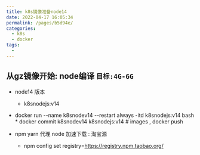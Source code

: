 ```yaml
---
title: k8s镜像准备node14
date: 2022-04-17 16:05:34
permalink: /pages/b5d94e/
categories:
  - k8s
  - docker
tags:
  - 
---
```


## 从gz镜像开始: node编译 `目标:4G-6G`
  * node14 版本
    * k8snodejs:v14
  *  docker run --name k8snodev14 --restart always -itd k8snodejs:v14 bash
    * docker commit k8snodev14 k8snodejs:v14    # images , docker push


* npm yarn 代理 node 加速下载 : 淘宝源
  * npm config set registry=https://registry.npm.taobao.org/






